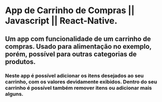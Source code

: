 # App de Carrinho de Compras || Javascript || React-Native.

## Um app com funcionalidade de um carrinho de compras. Usado para alimentação no exemplo, porém, possível para outras categorias de produtos.

### Neste app é possível adicionar os itens desejados ao seu carrinho, com os valores devidamente exibidos. Dentro do seu carrinho é possível também remover itens ou adicionar mais alguns.

